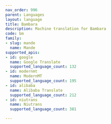 ```yaml
---
nav_order: 996
parent: Languages
layout: language
title: Bambara
description: Machine translation for Bambara
code: bm
family:
- slug: mande
  name: Mande
supported_apis:
- id: google
  name: Google Translate
  supported_language_count: 132
- id: modernmt
  name: ModernMT
  supported_language_count: 195
- id: alibaba
  name: Alibaba Translate
  supported_language_count: 212
- id: niutrans
  name: Niutrans
  supported_language_count: 381

---
```


